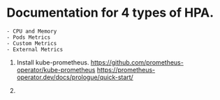 # Documentation for 4 types of HPA. 
    - CPU and Memory
    - Pods Metrics
    - Custom Metrics
    - External Metrics
    
1. Install kube-prometheus.
https://github.com/prometheus-operator/kube-prometheus
https://prometheus-operator.dev/docs/prologue/quick-start/

2. 